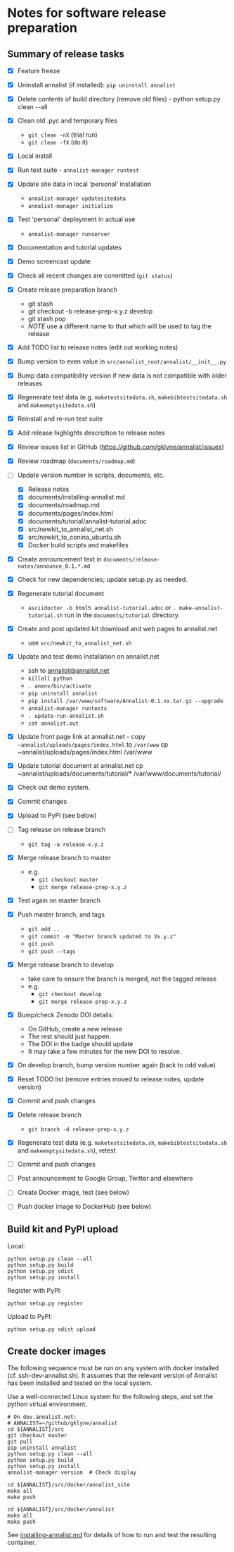 # Notes for software release preparation

## Summary of release tasks

- [x] Feature freeze
- [x] Uninstall annalist (if installed): `pip uninstall annalist`
- [x] Delete contents of build directory (remove old files) - python setup.py clean --all
- [x] Clean old .pyc and temporary files
    - `git clean -nX` (trial run)
    - `git clean -fX` (do it)
- [x] Local install
- [x] Run test suite - `annalist-manager runtest`
- [x] Update site data in local 'personal' installation
    - `annalist-manager updatesitedata`
    - `annalist-manager initialize`
- [x] Test 'personal' deployment in actual use
    - `annalist-manager runserver`
- [x] Documentation and tutorial updates
- [x] Demo screencast update
- [x] Check all recent changes are committed (`git status`)

- [x] Create release preparation branch
    - git stash
    - git checkout -b release-prep-x.y.z develop
    - git stash pop
    - *NOTE* use a different name to that which will be used to tag the release
- [x] Add TODO list to release notes (edit out working notes)
- [x] Bump version to even value in `src/annalist_root/annalist/__init__.py`
- [x] Bump data compatibility version if new data is not compatible with older releases
- [x] Regenerate test data (e.g. `maketestsitedata.sh`, `makebibtestsitedata.sh` and `makeemptysitedata.sh`)
- [x] Reinstall and re-run test suite
- [x] Add release highlights description to release notes
- [x] Review issues list in GitHub (https://github.com/gklyne/annalist/issues)
- [x] Review roadmap (`documents/roadmap.md`)
- [ ] Update version number in scripts, documents, etc.
    - [x] Release notes
    - [x] documents/installing-annalist.md
    - [x] documents/roadmap.md
    - [x] documents/pages/index.html
    - [x] documents/tutorial/annalist-tutorial.adoc
    - [x] src/newkit_to_annalist_net.sh
    - [x] src/newkit_to_conina_ubuntu.sh
    - [x] Docker build scripts and makefiles
- [x] Create announcement text in `documents/release-notes/announce_0.1.*.md`
- [x] Check for new dependencies; update setup.py as needed.
- [x] Regenerate tutorial document
    - `asciidoctor -b html5 annalist-tutorial.adoc` or `. make-annalist-tutorial.sh` run in the `documents/tutorial` directory.
- [x] Create and post updated kit download and web pages to annalist.net
    - use `src/newkit_to_annalist_net.sh`
- [x] Update and test demo installation on annalist.net
    - ssh to annalist@annalist.net
    - `killall python`
    - `. anenv/bin/activate`
    - `pip uninstall annalist`
    - `pip install /var/www/software/Annalist-0.1.xx.tar.gz --upgrade`
    - `annalist-manager runtests`
    - `. update-run-annalist.sh`
    - `cat annalist.out`
- [x] Update front page link at annalist.net - copy `~annalist/uploads/pages/index.html` to `/var/www`
        cp ~annalist/uploads/pages/index.html /var/www
- [x] Update tutorial document at annalist.net
        cp ~annalist/uploads/documents/tutorial/* /var/www/documents/tutorial/
- [x] Check out demo system.
- [x] Commit changes
- [x] Upload to PyPI (see below)
- [ ] Tag release on release branch
    - `git tag -a release-x.y.z`
- [x] Merge release branch to master
    - e.g.
        - `git checkout master`
        - `git merge release-prep-x.y.z`
- [x] Test again on master branch
- [x] Push master branch, and tags
    - `git add ..`
    - `git commit -m "Master branch updated to Vx.y.z"`
    - `git push`
    - `git push --tags`
- [x] Merge release branch to develop
    - take care to ensure the branch is merged, not the tagged release
    - e.g.
        - `git checkout develop`
        - `git merge release-prep-x.y.z`
- [x] Bump/check Zenodo DOI details:
    - On GitHub, create a new release
    - The rest should just happen.
    - The DOI in the badge should update
    - It may take a few minutes for the new DOI to resolve.
- [x] On develop branch, bump version number again (back to odd value)
- [x] Reset TODO list (remove entries moved to release notes, update version)
- [x] Commit and push changes
- [x] Delete release branch
    - `git branch -d release-prep-x.y.z`
- [x] Regenerate test data (e.g. `maketestsitedata.sh`, `makebibtestsitedata.sh` and `makeemptysitedata.sh`), retest
- [ ] Commit and push changes

- [ ] Post announcement to Google Group, Twitter and elsewhere
- [ ] Create Docker image, test (see below)
- [ ] Push docker image to DockerHub (see below)


## Build kit and PyPI upload

Local:

    python setup.py clean --all
    python setup.py build
    python setup.py sdist
    python setup.py install

Register with PyPI:

    python setup.py register

Upload to PyPI:

    python setup.py sdist upload


## Create docker images

The following sequence must be run on any system with docker installed (cf. ssh-dev-annalist.sh).  It assumes that the relevant version of Annalist has been installed and tested on the local system.

Use a well-connected Linux system for the following steps, and set the python virtual environment.

    # On dev.annalist.net:
    # ANNALIST=~/github/gklyne/annalist
    cd ${ANNALIST}/src
    git checkout master
    git pull
    pip uninstall annalist
    python setup.py clean --all
    python setup.py build
    python setup.py install
    annalist-manager version  # Check display

    cd ${ANNALIST}/src/docker/annalist_site
    make all
    make push

    cd ${ANNALIST}/src/docker/annalist
    make all
    make push

See [installing-annalist.md](installing-annalist.md) for details of how to run and test the resulting container.

